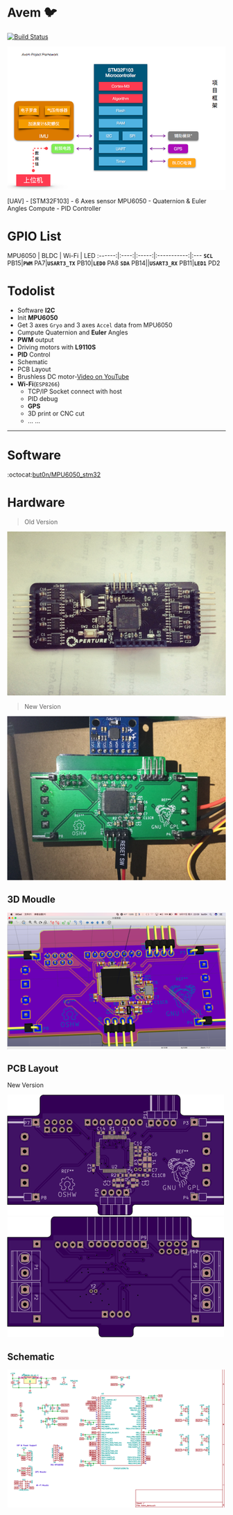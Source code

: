 # Avem :bird:
[![Build Status](https://travis-ci.org/but0n/Avem.png)](https://travis-ci.org/but0n/Avem)

![](rm_img/PF.png)

[UAV] - [STM32F103] - 6 Axes sensor MPU6050 - Quaternion &amp; Euler Angles Compute - PID Controller

# GPIO List
MPU6050 | BLDC | Wi-Fi | LED
:------:|:----:|:-----:|:-----------:|:---
**`SCL`** PB15|**`PWM`** PA7|**`USART3_TX`** PB10|**`LED0`** PA8
**`SDA`** PB14||**`USART3_RX`** PB11|**`LED1`** PD2

# Todolist
* Software **I2C**
* Init **MPU6050**
* Get 3 axes `Gryo` and 3 axes `Accel` data from MPU6050
* Cumpute Quaternion and **Euler** Angles
* **PWM** output
* Driving motors with **L9110S**
* **PID** Control
* Schematic
* PCB Layout
* Brushless DC motor-[Video on YouTube](https://youtu.be/iHYVgTmxoSw)
* **Wi-Fi**(`ESP8266`)
	* TCP/IP Socket connect with host
	* PID debug
	* **GPS**
	* 3D print or CNC cut
	* ... ...

----

# Software

:octocat:[but0n/MPU6050_stm32](https://github.com/but0n/MPU6050_stm32)

# Hardware
> Old Version

![](rm_img/PCB/old_pic.jpg)

> New Version

![](rm_img/FinalVersion.jpg)


## 3D Moudle

![](rm_img/PCB/demoV2.png)

## PCB Layout
New Version

![](rm_img/PCB/layoutF.png)
![](rm_img/PCB/layoutB.png)

## Schematic

![](rm_img/pcb.png)
